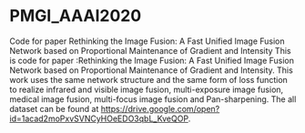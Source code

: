 # PMGI_AAAI2020
Code for paper Rethinking the Image Fusion: A Fast Unified Image Fusion Network based on Proportional Maintenance of Gradient and Intensity
This is code for paper :Rethinking the Image Fusion: A Fast Unified Image Fusion Network based on Proportional Maintenance of Gradient and Intensity. 
This work uses the same network structure and the same form of loss function to realize infrared and visible image fusion, multi-exposure image fusion, medical image fusion, multi-focus image fusion and Pan-sharpening.
The all dataset can be found at https://drive.google.com/open?id=1acad2moPxvSVNCyHOeEDO3qbL_KveQOP.
